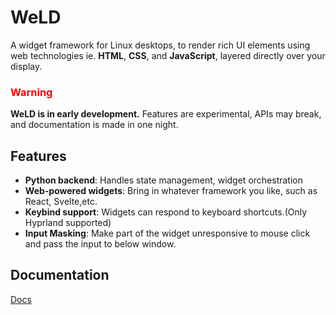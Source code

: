# WeLD


A widget framework for Linux desktops, to render rich UI elements using web technologies ie. **HTML**, **CSS**, and **JavaScript**, layered directly over your display.


### <div style="color:red">Warning</div>
**WeLD is in early development.**
Features are experimental, APIs may break, and documentation is made in one night.

## Features
- **Python backend**: Handles state management, widget orchestration
- **Web-powered widgets**: Bring in whatever framework you like, such as React, Svelte,etc.
- **Keybind support**: Widgets can respond to keyboard shortcuts.(Only Hyprland supported) 
- **Input Masking**: Make part of the widget unresponsive to mouse click and pass the input to below window.

## Documentation
[Docs](./wiki/)


